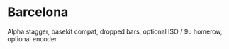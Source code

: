 # Barcelona
Alpha stagger, basekit compat, dropped bars, optional ISO / 9u homerow, optional encoder
